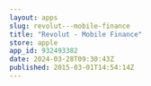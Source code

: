 ```yaml
---
layout: apps
slug: revolut---mobile-finance
title: "Revolut - Mobile Finance"
store: apple
app_id: 932493382
date: 2024-03-28T09:30:43Z
published: 2015-03-01T14:54:14Z
---
```

